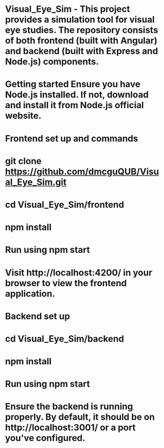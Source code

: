 # Visual_Eye_Sim - This project provides a simulation tool for visual eye studies. The repository consists of both frontend (built with Angular) and backend (built with Express and Node.js) components.


# Getting started Ensure you have Node.js installed. If not, download and install it from Node.js official website.

# Frontend set up and commands
# git clone https://github.com/dmcguQUB/Visual_Eye_Sim.git
# cd Visual_Eye_Sim/frontend
# npm install
# Run using npm start
# Visit http://localhost:4200/ in your browser to view the frontend application.

# Backend set up
# cd Visual_Eye_Sim/backend
# npm install
# Run using npm start
# Ensure the backend is running properly. By default, it should be on http://localhost:3001/ or a port you've configured.


